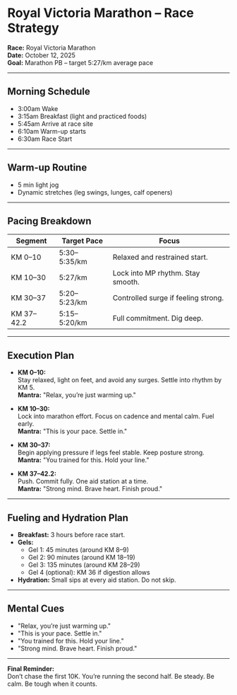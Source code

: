 
# Royal Victoria Marathon – Race Strategy

**Race:** Royal Victoria Marathon  
**Date:** October 12, 2025  
**Goal:** Marathon PB – target 5:27/km average pace

---

## Morning Schedule

- 3:00am Wake
- 3:15am Breakfast (light and practiced foods)
- 5:45am Arrive at race site
- 6:10am Warm-up starts
- 6:30am Race Start

---

## Warm-up Routine

- 5 min light jog
- Dynamic stretches (leg swings, lunges, calf openers)

---

## Pacing Breakdown

| Segment     | Target Pace  | Focus                                  |
|-------------|--------------|----------------------------------------|
| KM 0–10     | 5:30–5:35/km  | Relaxed and restrained start.          |
| KM 10–30    | 5:27/km       | Lock into MP rhythm. Stay smooth.      |
| KM 30–37    | 5:20–5:23/km  | Controlled surge if feeling strong.    |
| KM 37–42.2  | 5:15–5:20/km  | Full commitment. Dig deep.             |

---

## Execution Plan

- **KM 0–10:**  
  Stay relaxed, light on feet, and avoid any surges. Settle into rhythm by KM 5.  
  **Mantra:** "Relax, you’re just warming up."

- **KM 10–30:**  
  Lock into marathon effort. Focus on cadence and mental calm. Fuel early.  
  **Mantra:** "This is your pace. Settle in."

- **KM 30–37:**  
  Begin applying pressure if legs feel stable. Keep posture strong.  
  **Mantra:** "You trained for this. Hold your line."

- **KM 37–42.2:**  
  Push. Commit fully. One aid station at a time.  
  **Mantra:** "Strong mind. Brave heart. Finish proud."

---

## Fueling and Hydration Plan

- **Breakfast:** 3 hours before race start.
- **Gels:**
  - Gel 1: 45 minutes (around KM 8–9)
  - Gel 2: 90 minutes (around KM 18–19)
  - Gel 3: 135 minutes (around KM 28–29)
  - Gel 4 (optional): KM 36 if digestion allows
- **Hydration:** Small sips at every aid station. Do not skip.

---

## Mental Cues

- "Relax, you’re just warming up."
- "This is your pace. Settle in."
- "You trained for this. Hold your line."
- "Strong mind. Brave heart. Finish proud."

---

**Final Reminder:**  
Don’t chase the first 10K. You’re running the second half. Be steady. Be calm. Be tough when it counts.
